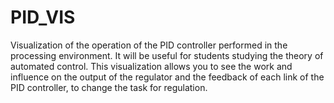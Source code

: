 # PID_VIS
Visualization of the operation of the PID controller performed in the processing environment. It will be useful for students studying the theory of automated control. This visualization allows you to see the work and influence on the output of the regulator and the feedback of each link of the PID controller, to change the task for regulation.
